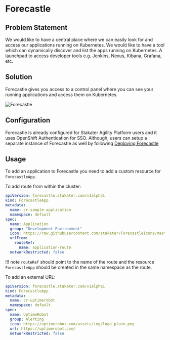 # Forecastle

## Problem Statement

We would like to have a central place where we can easily look for and access our applications running on Kubernetes.
We would like to have a tool which can dynamically discover and list the apps running on Kubernetes.
A launchpad to access developer tools e.g. Jenkins, Nexus, Kibana, Grafana, etc.

## Solution

Forecastle gives you access to a control panel where you can see your running applications and access them on Kubernetes.

![Forecastle](./images/forecastle.png)

## Configuration

Forecastle is already configured for Stakater Agility Platform users and it uses OpenShift Authentication for SSO. Although, users can setup a
separate instance of Forecastle as well by following [Deploying Forecastle](https://github.com/stakater/forecastle#deploying-to-kubernetes)

## Usage

To add an application to Forecastle you need to add a custom resource for `ForecastleApp`.

To add route from within the cluster:

```yaml
apiVersion: forecastle.stakater.com/v1alpha1
kind: ForecastleApp
metadata:
  name: cr-sample-application
  namespace: default
spec:
  name: Application
  group: "Development Environment"
  icon: https://raw.githubusercontent.com/stakater/ForecastleIcons/master/stakater-big.png
  urlFrom:
    routeRef:
      name: application-route
  networkRestricted: false
```

!!! note
    `routeRef` should point to the name of the route and the resource `ForecastleApp` should be created in the same namespace as the route.

To add an external URL:

```yaml
apiVersion: forecastle.stakater.com/v1alpha1
kind: ForecastleApp
metadata:
  name: cr-uptimerobot
  namespace: default
spec:
  name: UptimeRobot
  group: Alerting
  icon: https://uptimerobot.com/assets/img/logo_plain.png
  url: https://uptimerobot.com/
  networkRestricted: false
```
